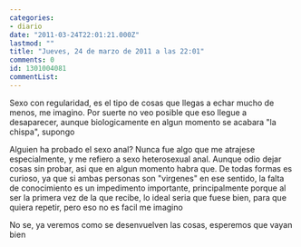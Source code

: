```yaml
---
categories:
- diario
date: "2011-03-24T22:01:21.000Z"
lastmod: ""
title: "Jueves, 24 de marzo de 2011 a las 22:01"
comments: 0
id: 1301004081
commentList:
---
```


Sexo con regularidad, es el tipo de cosas que llegas a echar mucho de menos, me imagino. Por suerte no veo posible que eso llegue a desaparecer, aunque biologicamente en algun momento se acabara "la chispa", supongo  
  
Alguien ha probado el sexo anal? Nunca fue algo que me atrajese especialmente, y me refiero a sexo heterosexual anal. Aunque odio dejar cosas sin probar, asi que en algun momento habra que. De todas formas es curioso, ya que si ambas personas son "virgenes" en ese sentido, la falta de conocimiento es un impedimento importante, principalmente porque al ser la primera vez de la que recibe, lo ideal seria que fuese bien, para que quiera repetir, pero eso no es facil me imagino  
  
No se, ya veremos como se desenvuelven las cosas, esperemos que vayan bien